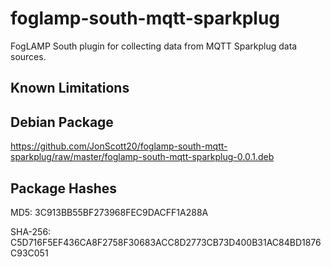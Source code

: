 
# foglamp-south-mqtt-sparkplug
FogLAMP South plugin for collecting data from MQTT Sparkplug data sources.

## Known Limitations

## Debian Package
https://github.com/JonScott20/foglamp-south-mqtt-sparkplug/raw/master/foglamp-south-mqtt-sparkplug-0.0.1.deb

## Package Hashes
MD5: 3C913BB55BF273968FEC9DACFF1A288A

SHA-256: C5D716F5EF436CA8F2758F30683ACC8D2773CB73D400B31AC84BD1876C93C051




